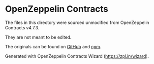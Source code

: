 # OpenZeppelin Contracts

The files in this directory were sourced unmodified from OpenZeppelin Contracts v4.7.3.

They are not meant to be edited.

The originals can be found on [GitHub] and [npm].

[GitHub]: https://github.com/OpenZeppelin/openzeppelin-contracts-upgradeable/tree/v4.7.3
[npm]: https://www.npmjs.com/package/@openzeppelin/contracts-upgradeable/v/4.7.3

Generated with OpenZeppelin Contracts Wizard (https://zpl.in/wizard).
